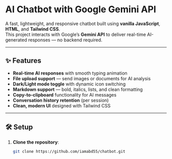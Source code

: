 # AI Chatbot with Google Gemini API  

A fast, lightweight, and responsive chatbot built using **vanilla JavaScript**, **HTML**, and **Tailwind CSS**.  
This project interacts with Google’s **Gemini API** to deliver real-time AI-generated responses — no backend required.

---

## ✨ Features

- **Real-time AI responses** with smooth typing animation  
- **File upload support** — send images or documents for AI analysis  
- **Dark/Light mode toggle** with dynamic icon switching  
- **Markdown support** — bold, italics, lists, and clean formatting  
- **Copy-to-clipboard** functionality for AI messages  
- **Conversation history retention** (per session)  
- **Clean, modern UI** designed with Tailwind CSS  

---

## 🛠️ Setup

1. **Clone the repository**:
   ```bash
   git clone https://github.com/iamabd55/chatbot.git
